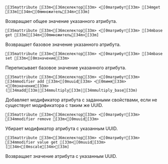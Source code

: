 ```ansi
[35mattribute [33m<[36mселектор[33m> <[0mатрибут[33m> [34mget [33m[[34m<[0mмножитель[34m>[33m]
```
Возвращает общее значение указанного атрибута.
```ansi
[35mattribute [33m<[36mселектор[33m> <[0mатрибут[33m> [34mbase get [33m[[34m<[0mмножитель[34m>[33m]
```
Возвращает базовое значение указанного атрибута.
```ansi
[35mattribute [33m<[36mселектор[33m> <[0mатрибут[33m> [34mbase set [33m<[0mзначение[33m>
```
Переписывает базовое значение указанного атрибута.
```ansi
[35mattribute [33m<[36mселектор[33m> <[0mатрибут[33m> [34mmodifier add [33m<[0muuid[33m> <[0mимя[33m> <[0mзначение[33m> ([34madd[33m|[34mmultiply[33m|[34mmultiply_base[33m)
```
Добавляет модификатор атрибута с заданными свойствами, если не существует модификатора с таким же UUID.
```ansi
[35mattribute [33m<[36mселектор[33m> <[0mатрибут[33m> [34mmodifier remove [33m<[0muuid[33m>
```
Убирает модификатор атрибута с указанным UUID.
```ansi
[35mattribute [33m<[36mселектор[33m> <[0mатрибут[33m> [34mmodifier value get [33m<[0muuid[33m> [[34m<[0mscale[34m>[33m]
```
Возвращает значение атрибута с указанным UUID.